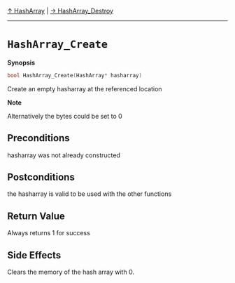 [&#8593; HashArray](HTL_hasharray.t.h--hasharray.md) | [&#8594; HashArray_Destroy](HTL_hasharray.t.h--hasharray--hasharray_destroy.md)
***

# `HashArray_Create`
**Synopsis**

```cpp
bool HashArray_Create(HashArray* hasharray)
```


Create an empty hasharray at the referenced location


**Note**  

Alternatively the bytes could be set to 0


## Preconditions

hasharray was not already constructed

## Postconditions

the hasharray is valid to be used with the other functions

## Return Value

Always returns 1 for success

## Side Effects

Clears the memory of the hash array with 0.


